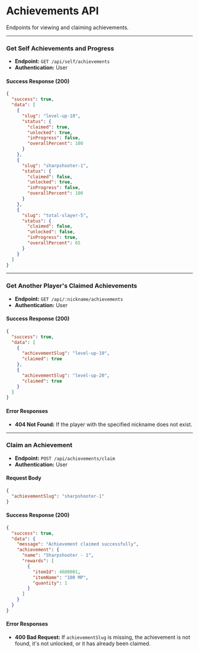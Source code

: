 # Achievements API

Endpoints for viewing and claiming achievements.

---

### Get Self Achievements and Progress

*   **Endpoint:** `GET /api/self/achievements`
*   **Authentication:** User

#### Success Response (200)

```json
{
  "success": true,
  "data": [
    {
      "slug": "level-up-10",
      "status": {
        "claimed": true,
        "unlocked": true,
        "inProgress": false,
        "overallPercent": 100
      }
    },
    {
      "slug": "sharpshooter-1",
      "status": {
        "claimed": false,
        "unlocked": true,
        "inProgress": false,
        "overallPercent": 100
      }
    },
    {
      "slug": "total-slayer-5",
      "status": {
        "claimed": false,
        "unlocked": false,
        "inProgress": true,
        "overallPercent": 65
      }
    }
  ]
}
```

---

### Get Another Player's Claimed Achievements

*   **Endpoint:** `GET /api/:nickname/achievements`
*   **Authentication:** User

#### Success Response (200)

```json
{
  "success": true,
  "data": [
    {
      "achievementSlug": "level-up-10",
      "claimed": true
    },
    {
      "achievementSlug": "level-up-20",
      "claimed": true
    }
  ]
}
```

#### Error Responses

*   **404 Not Found:** If the player with the specified nickname does not exist.

---

### Claim an Achievement

*   **Endpoint:** `POST /api/achievements/claim`
*   **Authentication:** User

#### Request Body

```json
{
  "achievementSlug": "sharpshooter-1"
}
```

#### Success Response (200)

```json
{
  "success": true,
  "data": {
    "message": "Achievement claimed successfully",
    "achievement": {
      "name": "Sharpshooter - 1",
      "rewards": [
        {
          "itemId": 4600001,
          "itemName": "100 MP",
          "quantity": 1
        }
      ]
    }
  }
}
```

#### Error Responses

*   **400 Bad Request:** If `achievementSlug` is missing, the achievement is not found, it's not unlocked, or it has already been claimed.
